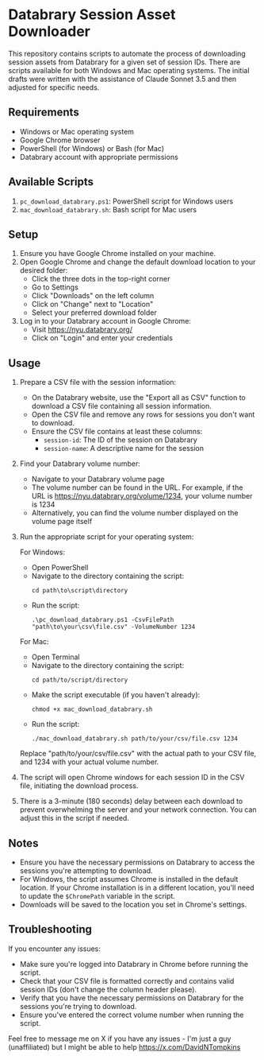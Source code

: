 # Databrary Session Asset Downloader

This repository contains scripts to automate the process of downloading session assets from Databrary for a given set of session IDs. There are scripts available for both Windows and Mac operating systems. The initial drafts were written with the assistance of Claude Sonnet 3.5 and then adjusted for specific needs.

## Requirements

- Windows or Mac operating system
- Google Chrome browser
- PowerShell (for Windows) or Bash (for Mac)
- Databrary account with appropriate permissions

## Available Scripts

1. `pc_download_databrary.ps1`: PowerShell script for Windows users
2. `mac_download_databrary.sh`: Bash script for Mac users

## Setup

1. Ensure you have Google Chrome installed on your machine.
2. Open Google Chrome and change the default download location to your desired folder:
   - Click the three dots in the top-right corner
   - Go to Settings
   - Click "Downloads" on the left column 
   - Click on "Change" next to "Location"
   - Select your preferred download folder
3. Log in to your Databrary account in Google Chrome:
   - Visit https://nyu.databrary.org/
   - Click on "Login" and enter your credentials

## Usage

1. Prepare a CSV file with the session information:
   - On the Databrary website, use the "Export all as CSV" function to download a CSV file containing all session information.
   - Open the CSV file and remove any rows for sessions you don't want to download.
   - Ensure the CSV file contains at least these columns:
     - `session-id`: The ID of the session on Databrary
     - `session-name`: A descriptive name for the session

2. Find your Databrary volume number:
   - Navigate to your Databrary volume page
   - The volume number can be found in the URL. For example, if the URL is https://nyu.databrary.org/volume/1234, your volume number is 1234
   - Alternatively, you can find the volume number displayed on the volume page itself

3. Run the appropriate script for your operating system:

   For Windows:
   - Open PowerShell
   - Navigate to the directory containing the script:
     ```
     cd path\to\script\directory
     ```
   - Run the script:
     ```
     .\pc_download_databrary.ps1 -CsvFilePath "path\to\your\csv\file.csv" -VolumeNumber 1234
     ```

   For Mac:
   - Open Terminal
   - Navigate to the directory containing the script:
     ```
     cd path/to/script/directory
     ```
   - Make the script executable (if you haven't already):
     ```
     chmod +x mac_download_databrary.sh
     ```
   - Run the script:
     ```
     ./mac_download_databrary.sh path/to/your/csv/file.csv 1234
     ```

   Replace "path/to/your/csv/file.csv" with the actual path to your CSV file, and 1234 with your actual volume number.

4. The script will open Chrome windows for each session ID in the CSV file, initiating the download process.

5. There is a 3-minute (180 seconds) delay between each download to prevent overwhelming the server and your network connection. You can adjust this in the script if needed.

## Notes

- Ensure you have the necessary permissions on Databrary to access the sessions you're attempting to download.
- For Windows, the script assumes Chrome is installed in the default location. If your Chrome installation is in a different location, you'll need to update the `$ChromePath` variable in the script.
- Downloads will be saved to the location you set in Chrome's settings.

## Troubleshooting

If you encounter any issues:
- Make sure you're logged into Databrary in Chrome before running the script.
- Check that your CSV file is formatted correctly and contains valid session IDs (don't change the column header please).
- Verify that you have the necessary permissions on Databrary for the sessions you're trying to download.
- Ensure you've entered the correct volume number when running the script.

Feel free to message me on X if you have any issues - I'm just a guy (unaffiliated) but I might be able to help
https://x.com/DavidNTompkins